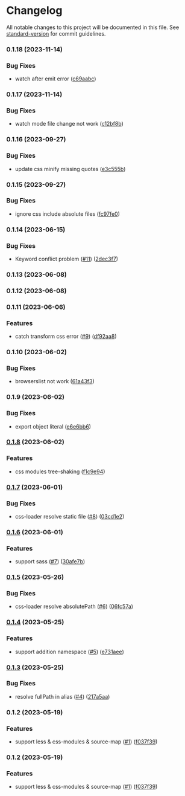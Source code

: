 # Changelog

All notable changes to this project will be documented in this file. See [standard-version](https://github.com/conventional-changelog/standard-version) for commit guidelines.

### 0.1.18 (2023-11-14)


### Bug Fixes

* watch after emit error ([c69aabc](https://github.com/noyobo/esbuild-style-loader/commit/c69aabcb31a19f842eb904a2825380ca0507d5c7))

### 0.1.17 (2023-11-14)


### Bug Fixes

* watch mode file change not work ([c12bf8b](https://github.com/noyobo/esbuild-style-loader/commit/c12bf8b59c1e6acd9846022519cae3f81ecda4d3))

### 0.1.16 (2023-09-27)


### Bug Fixes

* update css minify missing quotes ([e3c555b](https://github.com/noyobo/esbuild-style-loader/commit/e3c555be32b04ef0a114d52e67022d1f03f7a18a))

### 0.1.15 (2023-09-27)


### Bug Fixes

* ignore css include absolute files ([fc97fe0](https://github.com/noyobo/esbuild-style-loader/commit/fc97fe0b2db1720546957af1b4cd964f89cb382d))

### 0.1.14 (2023-06-15)


### Bug Fixes

* Keyword conflict problem ([#11](https://github.com/noyobo/esbuild-style-loader/issues/11)) ([2dec3f7](https://github.com/noyobo/esbuild-style-loader/commit/2dec3f7c28ad64c22ed49b3c732f6c439f5c8011))

### 0.1.13 (2023-06-08)

### 0.1.12 (2023-06-08)

### 0.1.11 (2023-06-06)


### Features

* catch transform css error ([#9](https://github.com/noyobo/esbuild-style-loader/issues/9)) ([df92aa8](https://github.com/noyobo/esbuild-style-loader/commit/df92aa863513cb7c3063d6f15cd8f0c721a3b685))

### 0.1.10 (2023-06-02)


### Bug Fixes

* browserslist not work ([61a43f3](https://github.com/noyobo/esbuild-style-loader/commit/61a43f35ed356a54d3875d1245f6146171a09b74))

### 0.1.9 (2023-06-02)


### Bug Fixes

* export object literal ([e6e6bb6](https://github.com/noyobo/esbuild-style-loader/commit/e6e6bb67c2125118a8928be06a61159a8898499c))

### [0.1.8](https://github.com/noyobo/esbuild-style-loader/compare/v0.1.7...v0.1.8) (2023-06-02)


### Features

* css modules tree-shaking ([f1c9e94](https://github.com/noyobo/esbuild-style-loader/commit/f1c9e94d53e76988331bcdf86d5f447628351ab0))

### [0.1.7](https://github.com/noyobo/esbuild-style-loader/compare/v0.1.6...v0.1.7) (2023-06-01)


### Bug Fixes

* css-loader resolve static file ([#8](https://github.com/noyobo/esbuild-style-loader/issues/8)) ([03cd1e2](https://github.com/noyobo/esbuild-style-loader/commit/03cd1e2f03b08be89b0c85d31af6258dada2f9b7))

### [0.1.6](https://github.com/noyobo/esbuild-style-loader/compare/v0.1.5...v0.1.6) (2023-06-01)


### Features

* support sass ([#7](https://github.com/noyobo/esbuild-style-loader/issues/7)) ([30afe7b](https://github.com/noyobo/esbuild-style-loader/commit/30afe7b7909524c3829a84c13ed3b890b6354129))

### [0.1.5](https://github.com/noyobo/esbuild-style-loader/compare/v0.1.4...v0.1.5) (2023-05-26)


### Bug Fixes

* css-loader resolve absolutePath ([#6](https://github.com/noyobo/esbuild-style-loader/issues/6)) ([06fc57a](https://github.com/noyobo/esbuild-style-loader/commit/06fc57ac57512d3de3c0a29ac5dcd39323772799))

### [0.1.4](https://github.com/noyobo/esbuild-style-loader/compare/v0.1.3...v0.1.4) (2023-05-25)


### Features

* support addition namespace ([#5](https://github.com/noyobo/esbuild-style-loader/issues/5)) ([e731aee](https://github.com/noyobo/esbuild-style-loader/commit/e731aee7cf69ab4848c91f5d970106b3ff3d57f2))

### [0.1.3](https://github.com/noyobo/esbuild-style-loader/compare/v0.1.2...v0.1.3) (2023-05-25)


### Bug Fixes

* resolve fullPath in alias ([#4](https://github.com/noyobo/esbuild-style-loader/issues/4)) ([217a5aa](https://github.com/noyobo/esbuild-style-loader/commit/217a5aadd64b4e7d32fe26febe83e7f01fb6db15))

### 0.1.2 (2023-05-19)


### Features

* support less & css-modules & source-map ([#1](https://github.com/noyobo/esbuild-style-loader/issues/1)) ([f037f39](https://github.com/noyobo/esbuild-style-loader/commit/f037f39e73b5cbcf71c67aa15a7a70faba433d63))

### 0.1.2 (2023-05-19)


### Features

* support less & css-modules & source-map ([#1](https://github.com/noyobo/esbuild-style-loader/issues/1)) ([f037f39](https://github.com/noyobo/esbuild-style-loader/commit/f037f39e73b5cbcf71c67aa15a7a70faba433d63))
